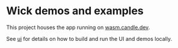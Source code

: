 # Wick demos and examples

This project houses the app running on [wasm.candle.dev]().

See [ui](./ui) for details on how to build and run the UI and demos locally.

